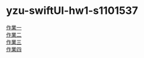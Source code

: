 # yzu-swiftUI-hw1-s1101537

[作業一](https://github.com/sodchuang/yzu-swiftUI-hw1-s1101537/blob/main/hw1.md)  
[作業二](https://github.com/sodchuang/yzu-swiftUI-hw1-s1101537/blob/main/hw2.md)  
[作業三](https://github.com/sodchuang/yzu-swiftUI-hw1-s1101537/blob/main/hw3.md)  
[作業四](https://github.com/sodchuang/yzu-swiftUI-hw1-s1101537/blob/main/hw4.md)  



